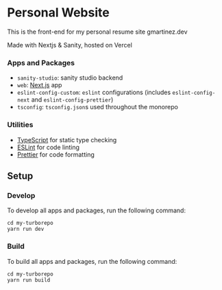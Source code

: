 # Personal Website

This is the front-end for my personal resume site
gmartinez.dev

Made with Nextjs & Sanity, hosted on Vercel

### Apps and Packages

- `sanity-studio`: sanity studio backend
- `web`: [Next.js](https://nextjs.org) app
- `eslint-config-custom`: `eslint` configurations (includes `eslint-config-next` and `eslint-config-prettier`)
- `tsconfig`: `tsconfig.json`s used throughout the monorepo

### Utilities

- [TypeScript](https://www.typescriptlang.org/) for static type checking
- [ESLint](https://eslint.org/) for code linting
- [Prettier](https://prettier.io) for code formatting

## Setup

### Develop

To develop all apps and packages, run the following command:

```
cd my-turborepo
yarn run dev
```

### Build

To build all apps and packages, run the following command:

```
cd my-turborepo
yarn run build
```
